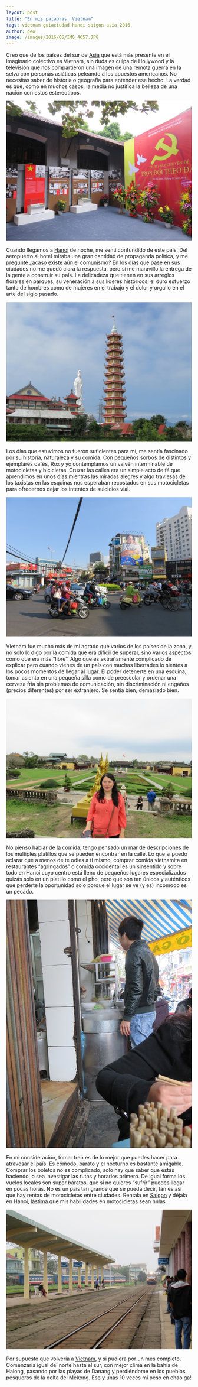 ```yaml
---
layout: post
title: "En mis palabras: Vietnam"
tags: vietnam guiaciudad hanoi saigon asia 2016
author: geo
image: /images/2016/05/IMG_4657.JPG
---
```


Creo que de los países del sur de [Asia](/tag/asia) que está más presente en el imaginario colectivo es Vietnam, sin duda es culpa de Hollywood y la televisión que nos compartieron una imagen de una remota guerra en la selva con personas asiáticas peleando a los apuestos americanos. No necesitas saber de historia o geografía para entender ese hecho. La verdad es que, como en muchos casos, la media no justifica la belleza de una nación con estos estereotipos.

![Revivir la historia de la lucha de independencia, pasatiempo vietnamita](/images/2016/05/IMG_4674.JPG)

Cuando llegamos a [Hanoi](/tag/hanoi) de noche, me sentí confundido de este país. Del aeropuerto al hotel miraba una gran cantidad de propaganda política, y me pregunté ¿acaso existe aún el comunismo? En los días que pase en sus ciudades no me quedó clara la respuesta, pero si me maravillo la entrega de la gente a construir su país. La delicadeza que tienen en sus arreglos florales en parques, su veneración a sus líderes históricos, el duro esfuerzo tanto de hombres como de mujeres en el trabajo y el dolor y orgullo en el arte del siglo pasado.

![Muchos templos y grandes budas](/images/2016/05/IMG_5695.JPG)

Los días que estuvimos no fueron suficientes para mí, me sentía fascinado por su historia, naturaleza y su comida. Con pequeños sorbos de distintos y ejemplares cafés, Rox  y yo contemplamos un vaivén interminable de motocicletas y bicicletas. Cruzar las calles era un simple acto de fé que aprendimos en unos días mientras las miradas alegres y algo traviesas de los taxistas en las esquinas nos esperaban recostados en sus motocicletas para ofrecernos dejar los intentos de suicidios vial.

![Cruzando una glorieta, diversión para toda la familia](/images/2016/05/IMG_5965.JPG)

Vietnam fue mucho más de mi agrado que varios de los países de la zona, y no solo lo digo por la comida que era dificil de superar, sino varios aspectos como que era más “libre”. Algo que es extrañamente complicado de explicar pero cuando vienes de un país con muchas libertades lo sientes a los pocos momentos de llegar al lugar. El poder detenerte en una esquina, tomar asiento en una pequeña silla como de preescolar y ordenar una cerveza fría sin problemas de comunicación, sin discriminación ni engaños (precios diferentes) por ser extranjero. Se sentía bien, demasiado bien.

![Pasear en palacios es divertido, pero no tanto](/images/2016/05/IMG_5455.JPG)

No pienso hablar de la comida, tengo pensado un mar de descripciones de los múltiples platillos que se pueden encontrar en la calle. Lo que sí puedo aclarar que a menos de te odies a ti mismo, comprar comida vietnamita en restaurantes “agringados” o comida occidental es un sinsentido y sobre todo en Hanoi cuyo centro está lleno de pequeños lugares especializados quizás solo en un platillo como el pho, pero que son tan únicos y auténticos que perderte la oportunidad solo porque el lugar se ve (y es) incomodo es un pecado.

![Esperando el caldo en Hanoi](/images/2016/05/IMG_4778.JPG)

En mi consideración, tomar tren es de lo mejor que puedes hacer para atravesar el país. Es cómodo, barato y el nocturno es bastante amigable. Comprar los boletos no es complicado, solo hay que saber que estás haciendo, o sea investigar las rutas y horarios primero. De igual forma los vuelos locales son super baratos, que si no quieres “sufrir” puedes llegar en pocas horas. No es un país tan grande que se pueda decir, tan es así que hay rentas de motocicletas entre ciudades. Rentala en [Saigon](/tag/saigon) y déjala en Hanoi, lástima que mis habilidades en motocicletas sean nulas.

![Otro día, otro tren hacia el sur](/images/2016/05/IMG_5600.JPG)

Por supuesto que volvería a [Vietnam](/tag/vietnam), y si pudiera por un mes completo. Comenzaría igual del norte hasta el sur, con mejor clima en la bahía de Halong, pasando por las playas de Danang y perdiéndome en los pueblos pesqueros de la delta del Mekong. Eso y unas 10 veces mi peso en chao ga!

